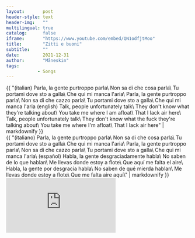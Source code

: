 ```yaml
---
layout:       post
header-style: text
header-img:   ""
multilingual: true
catalog:      false
iframe:       "https://www.youtube.com/embed/QN1odfjtMoo"
title:        "Zitti e buoni"
subtitle:     ""
date:         2021-12-31
author:       "Måneskin"
tags:
            - Songs
---
```


<div class="en post-container">
    {{ "(italian)
        Parla, la gente purtroppo parla\
        Non sa di che cosa parla\
        Tu portami dove sto a galla\
        Che qui mi manca l'aria\
        Parla, la gente purtroppo parla\
        Non sa di che cazzo parla\
        Tu portami dove sto a galla\
        Che qui mi manca l'aria
        (english)
        Talk, people unfortunately talk\
        They don't know what they're talking about\
        You take me where I am afloat\
        That I lack air here\
        Talk, people unfortunately talk\
        They don't know what the fuck they're talking about\
        You take me where I'm afloat\
        That I lack air here" | markdownify }}
</div>

<div class="es post-container">
    {{ "(italiano)
        Parla, la gente purtroppo parla\
        Non sa di che cosa parla\
        Tu portami dove sto a galla\
        Che qui mi manca l'aria\
        Parla, la gente purtroppo parla\
        Non sa di che cazzo parla\
        Tu portami dove sto a galla\
        Che qui mi manca l'aria\
        (español)
        Habla, la gente desgraciadamente habla\
        No saben de lo que hablan\
        Me llevas donde estoy a flote\
        Que aquí me falta el aire\
        Habla, la gente por desgracia habla\
        No saben de qué mierda hablan\
        Me llevas donde estoy a flote\
        Que me falta aire aquí\" | markdownify }}
</div>

<div class="iframe-youtube"><iframe src="https://www.youtube-nocookie.com/embed/QN1odfjtMoo?controls=0" title="YouTube video player" frameborder="0" allow="accelerometer; autoplay; clipboard-write; encrypted-media; gyroscope; picture-in-picture; web-share" allowfullscreen></iframe></div>